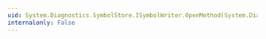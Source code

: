 ```yaml
---
uid: System.Diagnostics.SymbolStore.ISymbolWriter.OpenMethod(System.Diagnostics.SymbolStore.SymbolToken)
internalonly: False
---
```

